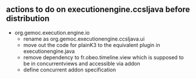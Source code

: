 ## actions to do on executionengine.ccsljava before distribution

* org.gemoc.execution.engine.io
  * rename as org.gemoc.executionengine.ccsljava.ui
  * move out the code for plainK3 to the equivalent plugin in executionengine.java
  * remove dependency to fr.obeo.timeline.view which is supposed to be in concurrentviews and accessible via addon
  * define concurrent addon specification